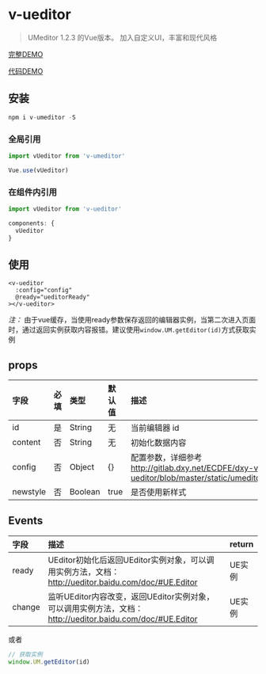 # v-ueditor

> UMeditor 1.2.3 的Vue版本。
> 加入自定义UI，丰富和现代风格

[完整DEMO](https://jakelaoyu.github.io/v-umeditor/static/index.html)

[代码DEMO](https://github.com/JakeLaoyu/v-umeditor/blob/master/src/views/index.vue)

## 安装

```js
npm i v-umeditor -S
```
### 全局引用

```js
import vUeditor from 'v-umeditor'

Vue.use(vUeditor)
```

### 在组件内引用

```js
import vUeditor from 'v-ueditor'

components: {
  vUeditor
}
```

## 使用

```vue
<v-ueditor
  :config="config"
  @ready="ueditorReady"
></v-ueditor>
```

*注：* 由于vue缓存，当使用ready参数保存返回的编辑器实例，当第二次进入页面时，通过返回实例获取内容报错。建议使用`window.UM.getEditor(id)`方式获取实例

## props

| 字段     | 必填 | 类型    | 默认值 | 描述                                                                                                 |
|:-------- |:---- |:------- |:------ |:---------------------------------------------------------------------------------------------------- |
| id       | 是   | String  | 无     | 当前编辑器 id                                                                                        |
| content  | 否   | String  | 无     | 初始化数据内容                                                                                       |
| config   | 否   | Object  | {}     | 配置参数，详细参考 http://gitlab.dxy.net/ECDFE/dxy-vue-ueditor/blob/master/static/umeditor.config.js |
| newstyle | 否   | Boolean | true   | 是否使用新样式                                                                                       |


## Events

| 字段   | 描述                                                                                                       | return |
|:------ |:---------------------------------------------------------------------------------------------------------- |:------ |
| ready  | UEditor初始化后返回UEditor实例对象，可以调用实例方法，文档： http://ueditor.baidu.com/doc/#UE.Editor       | UE实例 |
| change | 监听UEditor内容改变，返回UEditor实例对象，可以调用实例方法，文档： http://ueditor.baidu.com/doc/#UE.Editor | UE实例 |

或者

```js
// 获取实例
window.UM.getEditor(id)
```

